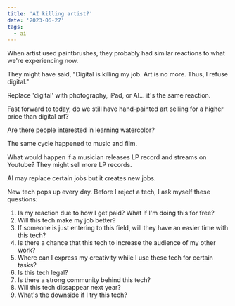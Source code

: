 ```yaml
---
title: 'AI killing artist?'
date: '2023-06-27'
tags:
  - ai
---
```


When artist used paintbrushes, they probably had similar reactions to what we're experiencing now.

They might have said, "Digital is killing my job. Art is no more. Thus, I refuse digital."

Replace 'digital' with photography, iPad, or AI... it's the same reaction.

Fast forward to today, do we still have hand-painted art selling for a higher price than digital art?

Are there people interested in learning watercolor?

The same cycle happened to music and film.

What would happen if a musician releases LP record and streams on Youtube? They might sell more LP records.

AI may replace certain jobs but it creates new jobs.

New tech pops up every day. Before I reject a tech, I ask myself these questions:

1. Is my reaction due to how I get paid? What if I'm doing this for free?
2. Will this tech make my job better?
3. If someone is just entering to this field, will they have an easier time with this tech?
4. Is there a chance that this tech to increase the audience of my other work?
5. Where can I express my creativity while I use these tech for certain tasks?
6. Is this tech legal?
7. Is there a strong community behind this tech?
8. Will this tech dissappear next year?
9. What's the downside if I try this tech?
